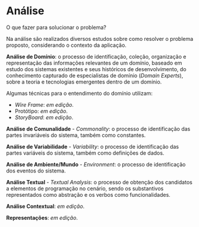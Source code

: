 # Análise

O que fazer para solucionar o problema?

Na análise são realizados diversos estudos sobre como resolver o problema proposto, considerando o contexto da aplicação.

**Análise de Domínio**: o processo de identificação, coleção, organização e representação das informações relevantes de um domínio, baseado em estudo dos sistemas existentes e seus históricos de desenvolvimento, do conhecimento capturado de especialistas de domínio (_Domain Experts_), sobre a teoria e tecnologias emergentes dentro de um domínio.

  Algumas técnicas para o entendimento do domínio utilizam:

  * _Wire Frame_: _em edição_.
  * Protótipo: _em edição_.
  * _StoryBoard_: _em edição_.

**Análise de Comunalidade** - _Commonality_: o processo de identificação das partes invariáveis do sistema, também como constantes.

**Análise de Variabilidade** - _Variability_: o processo de identificação das partes variáveis do sistema, também como definições de dados.

**Análise de Ambiente/Mundo** - _Environment_: o processo de identificação dos eventos do sistema.

**Análise Textual** - _Textual Analysis_: o processo de obtenção dos candidatos a elementos de programação no cenário, sendo os substantivos representados como abstração e os verbos como funcionalidades.

**Análise Contextual**: _em edição_.

**Representações**: _em edição_.
